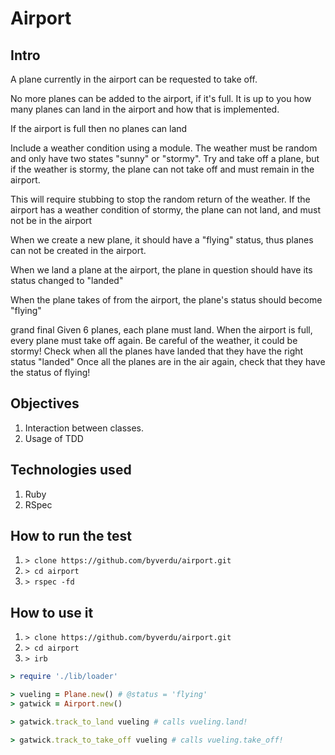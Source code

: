  # Airport

## Intro

A plane currently in the airport can be requested to take off.

 No more planes can be added to the airport, if it's full.
 It is up to you how many planes can land in the airport and how that is implemented.

 If the airport is full then no planes can land

 Include a weather condition using a module.
 The weather must be random and only have two states "sunny" or "stormy".
 Try and take off a plane, but if the weather is stormy, the plane can not take off and must remain in the airport.
 
 This will require stubbing to stop the random return of the weather.
 If the airport has a weather condition of stormy,
 the plane can not land, and must not be in the airport


 When we create a new plane, it should have a "flying" status, thus planes can not be created in the airport.

 When we land a plane at the airport, the plane in question should have its status changed to "landed"

 When the plane takes of from the airport, the plane's status should become "flying"


 grand final
 Given 6 planes, each plane must land. When the airport is full, every plane must take off again.
 Be careful of the weather, it could be stormy!
 Check when all the planes have landed that they have the right status "landed"
 Once all the planes are in the air again, check that they have the status of flying!

## Objectives

1. Interaction between classes.
2. Usage of TDD


## Technologies used

1. Ruby
2. RSpec


## How to run the test

1. `> clone https://github.com/byverdu/airport.git`
2. `> cd airport`
3. `> rspec -fd`

## How to use it

1. `> clone https://github.com/byverdu/airport.git`
2. `> cd airport`
3. `> irb`

```ruby
> require './lib/loader'

> vueling = Plane.new() # @status = 'flying'
> gatwick = Airport.new()

> gatwick.track_to_land vueling # calls vueling.land!

> gatwick.track_to_take_off vueling # calls vueling.take_off!

```













